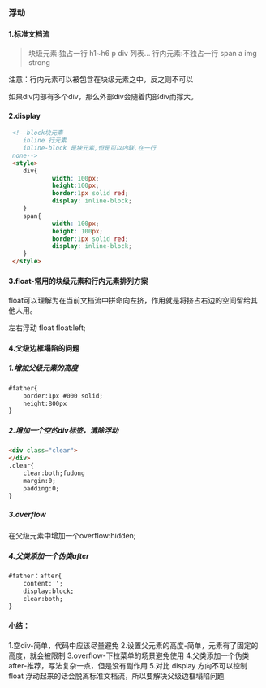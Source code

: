 ### 浮动

#### 1.标准文档流

> 块级元素:独占一行 h1~h6 p div 列表...
> 行内元素:不独占一行 span a img strong

注意：行内元素可以被包含在块级元素之中，反之则不可以

如果div内部有多个div，那么外部div会随着内部div而撑大。

#### 2.display

```html
 <!--block块元素
    inline 行元素
    inline-block 是块元素,但是可以内联,在一行
 none-->
 <style>
    div{
            width: 100px;
            height:100px;
            border:1px solid red;
            display: inline-block;
    }
    span{
            width: 100px;
            height: 100px;
            border:1px solid red;
            display: inline-block;
    }
 </style>
```

#### 3.float-常用的块级元素和行内元素排列方案

float可以理解为在当前文档流中拼命向左挤，作用就是将挤占右边的空间留给其他人用。

左右浮动 float
float:left;

#### 4.父级边框塌陷的问题

##### 1.增加父级元素的高度

```html
#father{
	border:1px #000 solid;
    height:800px
}
```

##### 2.增加一个空的div标签，清除浮动

```html
<div class="clear">
</div>
.clear{
	clear:both;fudong
    margin:0;
    padding:0;
}
```

##### 3.overflow

在父级元素中增加一个overflow:hidden;

##### 4.父类添加一个伪类after

```html
#father：after{
	content:'';
    display:block;
    clear:both;
}
```

#### 小结：

1.空div-简单，代码中应该尽量避免
2.设置父元素的高度-简单，元素有了固定的高度，就会被限制
3.overflow-下拉菜单的场景避免使用
4.父类添加一个伪类after-推荐，写法复杂一点，但是没有副作用
5.对比
display
方向不可以控制
float
浮动起来的话会脱离标准文档流，所以要解决父级边框塌陷问题
